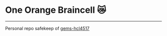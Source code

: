 # One Orange Braincell :crying_cat_face:
----
Personal repo safekeep of [gems-hcl4517](https://github.com/gems-hcl4517)

